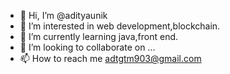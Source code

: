 - 👋 Hi, I’m @adityaunik
- 👀 I’m interested in web development,blockchain.
- 🌱 I’m currently learning java,front end.
- 💞️ I’m looking to collaborate on ...
- 📫 How to reach me adtgtm903@gmail.com

<!---
adityaunik/adityaunik is a ✨ special ✨ repository because its `README.md` (this file) appears on your GitHub profile.
You can click the Preview link to take a look at your changes.
--->

